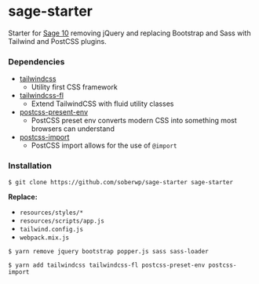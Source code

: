 # sage-starter

Starter for [Sage 10](https://github.com/roots/sage/tree/10.0.0-dev) removing jQuery and replacing Bootstrap and Sass with Tailwind and PostCSS plugins.

### Dependencies

* [tailwindcss](https://tailwindcss.com/)
  * Utility first CSS framework
* [tailwindcss-fl](https://github.com/soberwp/tailwindcss-fl)
  * Extend TailwindCSS with fluid utility classes
* [postcss-present-env](https://preset-env.cssdb.org/)
  * PostCSS preset env converts modern CSS into something most browsers can understand
* [postcss-import](https://github.com/postcss/postcss-import)
  * PostCSS import allows for the use of `@import`

### Installation

```shell
$ git clone https://github.com/soberwp/sage-starter sage-starter
```

**Replace:**
  * `resources/styles/*`
  * `resources/scripts/app.js`
  * `tailwind.config.js`
  * `webpack.mix.js`

```shell
$ yarn remove jquery bootstrap popper.js sass sass-loader
```

```shell
$ yarn add tailwindcss tailwindcss-fl postcss-preset-env postcss-import
```

